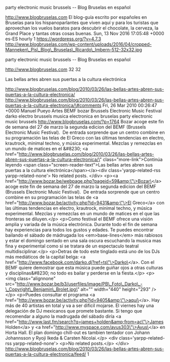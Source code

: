 party electronic music brussels -- Blog Bruselas en español

http://www.blogbruselas.com El blog-guía escrito por españoles en
Bruselas para los hispanoparlantes que viven aquí y para los turistas
que aprovechan los vuelos baratos para descubrir el chocolate, la
cerveza, la Grand Place y tantas otras cosas buenas. Sun, 13 Nov 2016
17:05:48 +0000 es-ES hourly 1 https://wordpress.org/?v=4.7.3
http://www.blogbruselas.com/wp-content/uploads/2016/04/cropped-Manneken\_Pis\_Blog\_Bruselas\_Ricardo\_Imbern-512-32x32.jpg

party electronic music brussels -- Blog Bruselas en español

http://www.blogbruselas.com 32 32

Las bellas artes abren sus puertas a la cultura electrónica

http://www.blogbruselas.com/blog/2010/03/26/las-bellas-artes-abren-sus-puertas-a-la-cultura-electronica/
http://www.blogbruselas.com/blog/2010/03/26/las-bellas-artes-abren-sus-puertas-a-la-cultura-electronica/\#comments
Fri, 26 Mar 2010 00:26:47 +0000 Manuel Pueyo Artes BEMF bozar Brussels
Electronic Music Festival darko electro brussels musica electronica en
bruselas party electronic music brussels
http://www.blogbruselas.com/?p=1764 Bozar acoge este fin de semana del
27 de marzo la segunda edicion del BEMF (Brussels Electronic Music
Festival).  De entrada sorprende que un centro combine en su
programación las telas de El Greco con las últimas tendencias en
electro, krautrock, minimal techno, y música experimental. Mezclas y
remezclas en un mundo de matices en el &\#8230; \<a
href=\"http://www.blogbruselas.com/blog/2010/03/26/las-bellas-artes-abren-sus-puertas-a-la-cultura-electronica/\"
class=\"more-link\"\>Continúa leyendo \<span
class=\"screen-reader-text\"\>Las bellas artes abren sus puertas a la
cultura electrónica\</span\>\</a\>\<div class=\'yarpp-related-rss
yarpp-related-none\'\> No related posts. \</div\> \<p\>\<a
href=\"http://www.bozar.be/webpage.php?pageid=59&amp;\"\>Bozar\</a\>
acoge este fin de semana del 27 de marzo la segunda edicion del BEMF
(Brussels Electronic Music Festival).  De entrada sorprende que un
centro combine en su programación las telas de \<a
href=\"http://www.bozar.be/activity.php?id=9431&amp;\"\>El Greco\</a\>
con las últimas tendencias en electro, krautrock, minimal techno, y
música experimental. Mezclas y remezclas en un mundo de matices en el
que las fronteras se diluyen.\</p\> \<p\>Como festival el BEMF ofrece
una visión amplia y variada de la música electrónica. Durante todo el
fin de semana hay experiencias para todos los gustos y edades. Te puedes
encontrar bailando el sábado de mádrugada los \<em\>base-lines\</em\>
más rabiosos y estar el domingo sentado en una sala oscura escuchando la
musica mas fina y experimental como si se tratara de un espectaculo
teatral multidisciplinar.\</p\> \<p\>Detras de todo este tinglado está
uno de los DJs más mediáticos de la capital belga: \<a
href=\"http://www.facebook.com/darko.dj?ref=ts\"\>Darko\</a\>. Con el
BEMF quiere demostrar que esta música puede guiñar ojos a otras culturas
y disciplinas&\#8230; no todo es bailar y perderse en la fiesta.\</p\>
\<p\>\<img class=\"alignnone\"
src=\"http://www.bozar.be/b3/userfiles/image/PB\_Foto\_Darko\_-\_Copyright\_Benjamin\_Brolet.jpg\"
alt=\"\" width=\"440\" height=\"293\" /\>\</p\> \<p\>Puedes consultar el
programa \<a
href=\"http://www.bozar.be/activity.php?id=9405&amp;\"\>aquí\</a\>. Hay
más de 40 artistas en total y va a ser dificil mojarse. El viernes hay
una delegación de DJ mexicanos que promete bastante. Si tengo que
recomendar a alguno la madrugada del sábado diría \<a
href=\"http://www.last.fm/search?q=james+holden&amp;from=ac\"\>James
Holden\</a\> y \<a href=\"http://www.myspace.com/avus303\"\>Avus\</a\>
en Horta Hall. El plan domingo chill-out es tambien tentador con Johann
Johannsson y Ryoji Ikeda &amp; Carsten Nicolai.\</p\> \<div
class=\'yarpp-related-rss yarpp-related-none\'\> \<p\>No related
posts.\</p\> \</div\>
http://www.blogbruselas.com/blog/2010/03/26/las-bellas-artes-abren-sus-puertas-a-la-cultura-electronica/feed/
1
